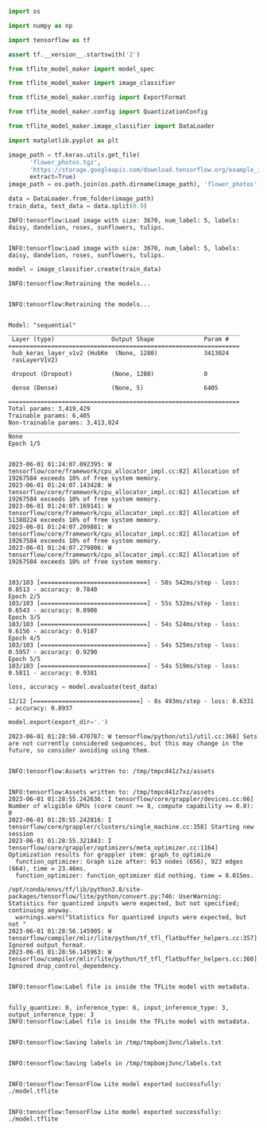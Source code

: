 ```python
import os
```


```python
import numpy as np
```


```python
import tensorflow as tf
```


```python
assert tf.__version__.startswith('2')
```


```python
from tflite_model_maker import model_spec
```


```python
from tflite_model_maker import image_classifier
```


```python
from tflite_model_maker.config import ExportFormat
```


```python
from tflite_model_maker.config import QuantizationConfig
```


```python
from tflite_model_maker.image_classifier import DataLoader
```


```python
import matplotlib.pyplot as plt
```


```python
image_path = tf.keras.utils.get_file(
      'flower_photos.tgz',
      'https://storage.googleapis.com/download.tensorflow.org/example_images/flower_photos.tgz',
      extract=True)
image_path = os.path.join(os.path.dirname(image_path), 'flower_photos')

```


```python
data = DataLoader.from_folder(image_path)
train_data, test_data = data.split(0.9)

```

    INFO:tensorflow:Load image with size: 3670, num_label: 5, labels: daisy, dandelion, roses, sunflowers, tulips.
    

    INFO:tensorflow:Load image with size: 3670, num_label: 5, labels: daisy, dandelion, roses, sunflowers, tulips.
    


```python
model = image_classifier.create(train_data)

```

    INFO:tensorflow:Retraining the models...
    

    INFO:tensorflow:Retraining the models...
    

    Model: "sequential"
    _________________________________________________________________
     Layer (type)                Output Shape              Param #   
    =================================================================
     hub_keras_layer_v1v2 (HubKe  (None, 1280)             3413024   
     rasLayerV1V2)                                                   
                                                                     
     dropout (Dropout)           (None, 1280)              0         
                                                                     
     dense (Dense)               (None, 5)                 6405      
                                                                     
    =================================================================
    Total params: 3,419,429
    Trainable params: 6,405
    Non-trainable params: 3,413,024
    _________________________________________________________________
    None
    Epoch 1/5
    

    2023-06-01 01:24:07.092395: W tensorflow/core/framework/cpu_allocator_impl.cc:82] Allocation of 19267584 exceeds 10% of free system memory.
    2023-06-01 01:24:07.143428: W tensorflow/core/framework/cpu_allocator_impl.cc:82] Allocation of 19267584 exceeds 10% of free system memory.
    2023-06-01 01:24:07.169141: W tensorflow/core/framework/cpu_allocator_impl.cc:82] Allocation of 51380224 exceeds 10% of free system memory.
    2023-06-01 01:24:07.209881: W tensorflow/core/framework/cpu_allocator_impl.cc:82] Allocation of 19267584 exceeds 10% of free system memory.
    2023-06-01 01:24:07.279806: W tensorflow/core/framework/cpu_allocator_impl.cc:82] Allocation of 19267584 exceeds 10% of free system memory.
    

    103/103 [==============================] - 58s 542ms/step - loss: 0.8513 - accuracy: 0.7840
    Epoch 2/5
    103/103 [==============================] - 55s 532ms/step - loss: 0.6543 - accuracy: 0.8908
    Epoch 3/5
    103/103 [==============================] - 54s 524ms/step - loss: 0.6156 - accuracy: 0.9187
    Epoch 4/5
    103/103 [==============================] - 54s 525ms/step - loss: 0.5957 - accuracy: 0.9290
    Epoch 5/5
    103/103 [==============================] - 54s 519ms/step - loss: 0.5811 - accuracy: 0.9381
    


```python
loss, accuracy = model.evaluate(test_data)
```

    12/12 [==============================] - 8s 493ms/step - loss: 0.6331 - accuracy: 0.8937
    


```python
model.export(export_dir='.')

```

    2023-06-01 01:28:50.470787: W tensorflow/python/util/util.cc:368] Sets are not currently considered sequences, but this may change in the future, so consider avoiding using them.
    

    INFO:tensorflow:Assets written to: /tmp/tmpcd41z7xz/assets
    

    INFO:tensorflow:Assets written to: /tmp/tmpcd41z7xz/assets
    2023-06-01 01:28:55.242636: I tensorflow/core/grappler/devices.cc:66] Number of eligible GPUs (core count >= 8, compute capability >= 0.0): 0
    2023-06-01 01:28:55.242816: I tensorflow/core/grappler/clusters/single_machine.cc:358] Starting new session
    2023-06-01 01:28:55.321843: I tensorflow/core/grappler/optimizers/meta_optimizer.cc:1164] Optimization results for grappler item: graph_to_optimize
      function_optimizer: Graph size after: 913 nodes (656), 923 edges (664), time = 23.46ms.
      function_optimizer: function_optimizer did nothing. time = 0.015ms.
    
    /opt/conda/envs/tf/lib/python3.8/site-packages/tensorflow/lite/python/convert.py:746: UserWarning: Statistics for quantized inputs were expected, but not specified; continuing anyway.
      warnings.warn("Statistics for quantized inputs were expected, but not "
    2023-06-01 01:28:56.145905: W tensorflow/compiler/mlir/lite/python/tf_tfl_flatbuffer_helpers.cc:357] Ignored output_format.
    2023-06-01 01:28:56.145963: W tensorflow/compiler/mlir/lite/python/tf_tfl_flatbuffer_helpers.cc:360] Ignored drop_control_dependency.
    

    INFO:tensorflow:Label file is inside the TFLite model with metadata.
    

    fully_quantize: 0, inference_type: 6, input_inference_type: 3, output_inference_type: 3
    INFO:tensorflow:Label file is inside the TFLite model with metadata.
    

    INFO:tensorflow:Saving labels in /tmp/tmpbomj3vnc/labels.txt
    

    INFO:tensorflow:Saving labels in /tmp/tmpbomj3vnc/labels.txt
    

    INFO:tensorflow:TensorFlow Lite model exported successfully: ./model.tflite
    

    INFO:tensorflow:TensorFlow Lite model exported successfully: ./model.tflite
    
